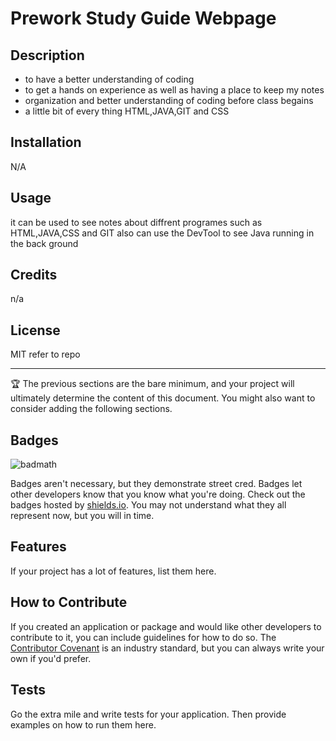 # <Your-Project-Title>
# Prework Study Guide Webpage
## Description



- to have a better understanding of coding
- to get a hands on experience as well as having a place to keep my notes
- organization and better understanding of coding before class begains
- a little bit of every thing HTML,JAVA,GIT and CSS 



## Installation

N/A

## Usage

it can be used to see notes about diffrent programes such as HTML,JAVA,CSS and GIT also can use the DevTool to see Java running in the back ground

## Credits

n/a
## License

MIT refer to repo 

---

🏆 The previous sections are the bare minimum, and your project will ultimately determine the content of this document. You might also want to consider adding the following sections.

## Badges

![badmath](https://img.shields.io/github/languages/top/nielsenjared/badmath)

Badges aren't necessary, but they demonstrate street cred. Badges let other developers know that you know what you're doing. Check out the badges hosted by [shields.io](https://shields.io/). You may not understand what they all represent now, but you will in time.

## Features

If your project has a lot of features, list them here.

## How to Contribute

If you created an application or package and would like other developers to contribute to it, you can include guidelines for how to do so. The [Contributor Covenant](https://www.contributor-covenant.org/) is an industry standard, but you can always write your own if you'd prefer.

## Tests

Go the extra mile and write tests for your application. Then provide examples on how to run them here.
